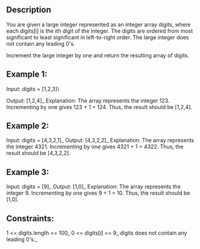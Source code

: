 ## Description

You are given a large integer represented as an integer array digits, where each digits[i] is the ith digit of the integer. The digits are ordered from most significant to least significant in left-to-right order. The large integer does not contain any leading 0's.

Increment the large integer by one and return the resulting array of digits.

## Example 1:

Input: digits = [1,2,3]\

Output: [1,2,4]\_
Explanation: The array represents the integer 123.
Incrementing by one gives 123 + 1 = 124.
Thus, the result should be [1,2,4]. </sup>

## Example 2:

Input: digits = [4,3,2,1]\_
Output: [4,3,2,2]\_
Explanation: The array represents the integer 4321.
Incrementing by one gives 4321 + 1 = 4322.
Thus, the result should be [4,3,2,2].

## Example 3:

Input: digits = [9]\_
Output: [1,0]\_
Explanation: The array represents the integer 9.
Incrementing by one gives 9 + 1 = 10.
Thus, the result should be [1,0].

## Constraints:

1 <= digits.length <= 100\_
0 <= digits[i] <= 9\_
digits does not contain any leading 0's.\_
